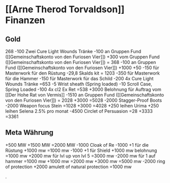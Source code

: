 # [[Arne Therod Torvaldson]] Finanzen

## Gold
268
-100   Zwei Cure Light Wounds Tränke
-100   an Gruppen Fund ([[Gemeinschaftskonto von den Furiosen Vier]])
+300 vom Gruppen Fund ([[Gemeinschaftskonto von den Furiosen Vier]])
= 368 
-100   an Gruppen Fund ([[Gemeinschaftskonto von den Furiosen Vier]])
+1000
+50
-150  für Masterwork für den Rüstung
-29,8  Skalds kit
= 1203
-350  für Masterwork für die Hammer
-150  für Masterwork für das Schild
-200 4x Cure Light Wounds Tränke
=653
-5 Wrist sheath (Spring loaded)
-10 Scroll Case, Spring Loaded
-100 4x cl2 Ex Ret
=538
+3000 Belohnung für Auftrag vom [[Der Hohe Rat von Vermis]] 
-1510 an Gruppen Fund ([[Gemeinschaftskonto von den Furiosen Vier]])
= 2028
+3000
=5028
-2000 Stagger-Proof Boots
-2000 Weapon focus Stein
=1028
+3000
=4028
+250 leihen Urima
+250 leihen Selena 2.5% pro monat
-4500 Circlet of Persuasion
=28
+3333
=3361

## Meta Währung
+500 MW
+1500 MW
=2000 MW
-1000 Cloak of Re
-1000 +1 für die Rüstung
+1000 mw
=1000 mw
-1000 +1 für Shield
+1000 mw belohnung
=1000 mw
+2000 mw für lvl up von lvl 5
=3000 mw
-2000 mw für 1 auf hammer
=1000 mw
+1000 mw
=2000 mw
+3000 mw
=5000 mw
-2000 ring of protection
+2000 amulett of natural protection
=1000 mw


















.